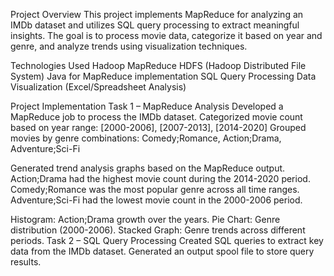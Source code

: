 Project Overview
This project implements MapReduce for analyzing an IMDb dataset and utilizes SQL query processing to extract meaningful insights. The goal is to process movie data, categorize it based on year and genre, and analyze trends using visualization techniques.

Technologies Used
  Hadoop MapReduce
  HDFS (Hadoop Distributed File System)
  Java for MapReduce implementation
  SQL Query Processing
  Data Visualization (Excel/Spreadsheet Analysis)
  
Project Implementation
Task 1 – MapReduce Analysis
Developed a MapReduce job to process the IMDb dataset.
Categorized movie count based on year range:
[2000-2006], [2007-2013], [2014-2020]
Grouped movies by genre combinations:
Comedy;Romance, Action;Drama, Adventure;Sci-Fi

Generated trend analysis graphs based on the MapReduce output.
Action;Drama had the highest movie count during the 2014-2020 period.
Comedy;Romance was the most popular genre across all time ranges.
Adventure;Sci-Fi had the lowest movie count in the 2000-2006 period.

Histogram: Action;Drama growth over the years.
Pie Chart: Genre distribution (2000-2006).
Stacked Graph: Genre trends across different periods.
Task 2 – SQL Query Processing
Created SQL queries to extract key data from the IMDb dataset.
Generated an output spool file to store query results.
